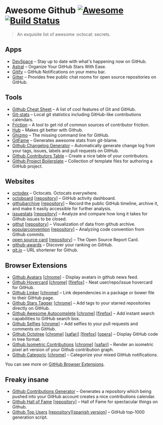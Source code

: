 # Awesome Github [![Awesome](https://cdn.rawgit.com/sindresorhus/awesome/d7305f38d29fed78fa85652e3a63e154dd8e8829/media/badge.svg)](https://github.com/sindresorhus/awesome) [![Build Status](https://img.shields.io/travis/Kikobeats/awesome-github/master.svg?style=flat-square)](https://travis-ci.org/Kikobeats/awesome-github)

> An exquisite list of awesome :octocat: secrets.

## Apps

+ [DevSpace](https://devspace.io/) – Stay up to date with what's happening now on GitHub.
+ [Astral](http://astralapp.com) – Organize Your GitHub Stars With Ease.
+ [Gitify](https://github.com/ekonstantinidis/gitify) – GitHub Notifications on your menu bar.
+ [Gitter](https://gitter.im) – Provides free public chat rooms for open source repositories on GitHub.

## Tools

+ [Github Cheat Sheet](https://github.com/tiimgreen/github-cheat-sheet#readme) – A list of cool features of Git and GitHub.
+ [Git-stats](https://github.com/IonicaBizau/git-stats) – Local git statistics including GitHub-like contributions calendars.
+ [Friction](https://github.com/rafalchmiel/friction) – A tool to get rid of common sources of contributor friction.
+ [Hub](https://hub.github.com) – Makes git better with Github.
+ [Ghizmo](https://github.com/jlevy/ghizmo) – The missing command line for GitHub.
+ [GitFame](https://github.com/oleander/git-fame-rb) – Generates awesome stats from git-blame.
+ [Github Changelog Generator](https://github.com/skywinder/github-changelog-generator) – Automatically generate change log from your tags, issues, labels and pull requests on GitHub.
+ [Github Contributors Table](https://github.com/stoeffel/gh-contributors-table) – Create a nice table of your contributors.
+ [Github Project Boilerplate](https://github.com/cez-aug/github-project-boilerplate) – Collection of template files for authoring a GitHub project.

## Websites

+ [octodex](https://octodex.github.com/) – Octocats. Octocats everywhere.
+ [octoboard](http://octoboard.com) [[repository](https://github.com/KuiKui/Octoboard)] – GitHub activity dashboard.
+ [githubarchive](https://www.githubarchive.org/) [[repository](https://github.com/igrigorik/githubarchive.org)] – Record the public GitHub timeline, archive it, and make it easily accessible for further analysis.
+ [issuestats](http://issuestats.com) [[repository](https://github.com/hstove/issue_stats)] – Analyze and compare how long it takes for Github issues to be closed.
+ [githut](http://githut.info) [[repository](https://github.com/littleark/githut/)] – Visualization of data from github archive.
+ [popularconvention](http://sideeffect.kr/popularconvention) [[repository](https://github.com/outsideris/popularconvention)] – Analyzing code convention from Github commits.
+ [open source card](https://osrc.dfm.io) [[repository](https://github.com/dfm/osrc)] – The Open Source Report Card.
+ [github-awards](http://github-awards.com) – Discover your ranking on GitHub.
+ [git.io](http://git.io) – URL shortener for Github.

## Browser Extensions

+ [Github Avatars](https://github.com/anasnakawa/chrome-github-avatars) [[chrome](https://chrome.google.com/webstore/detail/avatars-for-github/pgjmdbklnfklcjfbonjfkdhaonlfogbb)] - Display avatars in github news feed.
+ [Github Hovercard](https://github.com/Justineo/github-hovercard) [[chrome](https://chrome.google.com/webstore/detail/github-hovercard/mmoahbbnojgkclgceahhakhnccimnplk)] [[firefox](https://addons.mozilla.org/en-US/firefox/addon/github-hovercard/)] - Neat user/repo/issue hovercard for GitHub.
+ [Github Linker](https://github.com/octo-linker/chrome-extension) [[chrome](https://chrome.google.com/webstore/detail/octo-linker/jlmafbaeoofdegohdhinkhilhclaklkp)] – Link dependencies in a package or bower file to their GitHub page.
+ [Github Stars Tagger](https://github.com/artisologic/github-stars-tagger) [[chrome](https://chrome.google.com/webstore/detail/github-stars-tagger/aaihhjepepgajmehjdmfkofegfddcabc)] – Add tags to your starred repositories directly on GitHub.
+ [Github Awesome Autocomplete](https://github.algolia.com/) [[chrome](https://chrome.google.com/webstore/detail/github-awesome-autocomple/djkfdjpoelphhdclfjhnffmnlnoknfnd)] [[firefox](https://addons.mozilla.org/en-US/firefox/addon/github-awesome-autocomplete/)] – Add instant search capabilities to GitHub search box.
+ [Github Selfies](https://github.com/thieman/github-selfies) [[chrome](https://chrome.google.com/webstore/detail/github-selfies/ldnpkdnkgkogfnahcnldaedcoadjbkbl)] – Add selfies to your pull requests and comments on GitHub.
+ [Github Octotree](https://github.com/buunguyen/octotree) [[chrome](https://chrome.google.com/webstore/detail/octotree/bkhaagjahfmjljalopjnoealnfndnagc)] [[safari](https://github.com/buunguyen/octotree#install-on-safari)] [[firefox](https://addons.mozilla.org/en-US/firefox/addon/octotree/)] [[opera](https://addons.opera.com/en/extensions/details/octotree/)] – Display GitHub code in tree format.
+ [Github Isometric Contributions](https://github.com/jasonlong/isometric-contributions) [[chrome](https://chrome.google.com/webstore/detail/isometric-contributions/mjoedlfflcchnleknnceiplgaeoegien?hl=en&gl=US)] [[safari](https://github.com/jasonlong/isometric-contributions/blob/master/safari/isometric-contributions.safariextz?raw=true)] – Render an isometric pixel art version of your Github contribution graph.
+ [Github Categoric](https://github.com/ozlerhakan/categoric) [[chrome](https://chrome.google.com/webstore/detail/github-categoric/gbfpmfhnfmobaichcfnhdobencecomhg)] – Categorize your mixed GitHub notifications.

You can see more on [GitHub Browser Extensions](https://github.com/showcases/github-browser-extensions).

## Freaky insane

+ [Github Contributions Generator](https://github.com/IonicaBizau/github-contributions) – Generates a repository which being pushed into your GitHub account creates a nice contributions calendar.
+ [Github Hall of Fame](https://halls-of-fame.github.io/github/) [[repository](https://github.com/halls-of-fame/github)] – Hall of Fame for spectacular things on Github.
+ [Github Top Users](https://gist.github.com/paulmillr/2657075/) [[repository](https://github.com/paulmillr/top-github-users)][[spanish version](https://github.com/JJ/top-github-users-data/blob/master/formatted/top-alt-Spain.md)] – GitHub top-1000 generation script.

